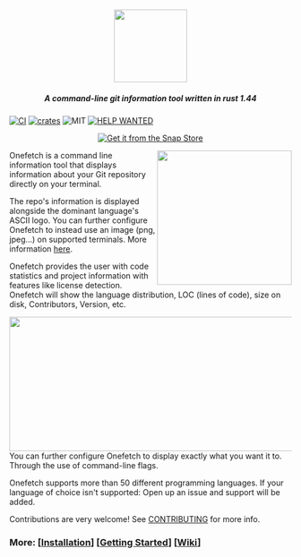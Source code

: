 
<h1 align="center">
<img src="https://raw.githubusercontent.com/o2sh/onefetch/master/assets/onefetch.png" height="130px">

<h5 align="center">A command-line git information tool written in rust 1.44</h5>

[![CI][s0]][l0] [![crates][s1]][l1] ![MIT][s2] [![HELP WANTED][s3]][l3]

</h1>

[s0]: https://github.com/o2sh/onefetch/workflows/CI/badge.svg
[l0]: https://github.com/o2sh/onefetch/actions
[s1]: https://img.shields.io/crates/v/onefetch.svg
[l1]: https://crates.io/crates/onefetch
[s2]: https://img.shields.io/badge/license-MIT-blue.svg
[s3]: https://img.shields.io/github/issues/o2sh/onefetch/help%20wanted?color=green
[l3]: https://github.com/o2sh/onefetch/issues?q=is%3Aissue+is%3Aopen+label%3A%22help+wanted%22

<p align="center">
  <a href="https://snapcraft.io/onefetch"><img src="https://snapcraft.io/static/images/badges/en/snap-store-black.svg" alt="Get it from the Snap Store"></a>
</p>

<img src="https://raw.githubusercontent.com/o2sh/onefetch/master/assets/aesthetic.png" align="right" height="240px">

Onefetch is a command line information tool that displays information about your Git repository directly on your terminal.

The repo's information is displayed alongside the dominant language's ASCII logo. You can further configure Onefetch to instead use an image (png, jpeg...) on supported terminals. More information [here](https://github.com/o2sh/onefetch/wiki/image-Backends).

Onefetch provides the user with code statistics and project information with features like license detection. Onefetch will show the language distribution, LOC (lines of code), size on disk, Contributors, Version, etc.

<img src="https://raw.githubusercontent.com/o2sh/onefetch/master/assets/r.png" align="right" height="240px" width="527px">

You can further configure Onefetch to display exactly what you want it to. Through the use of command-line flags.

Onefetch supports more than 50 different programming languages. If your language of choice isn't supported: Open up an issue and support will be added. 

Contributions are very welcome! See [CONTRIBUTING](https://github.com/o2sh/onefetch/blob/master/CONTRIBUTING.md) for more info.

### More: \[[Installation](https://github.com/o2sh/onefetch/wiki/Installation)\] \[[Getting Started](https://github.com/o2sh/onefetch/wiki/getting-started)\] \[[Wiki](https://github.com/o2sh/onefetch/wiki)\]
